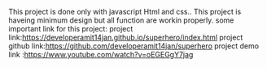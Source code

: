 This project is done only with javascript Html and css..
This project is haveing minimum design but all function are workin properly.
some important link for this project:
project link:https://developeramit14jan.github.io/superhero/index.html
project github link:https://github.com/developeramit14jan/superhero
project demo link :https://www.youtube.com/watch?v=oEGEGgY7jag